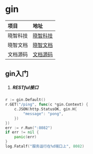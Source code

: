 # gin

| 项目              | 地址                                           |
| :----------------------- | :--------------------------------------- |
| 晓智科技                 | [晓智科技](https://xiaozhi.shop)|
| 晓智文档                 | [晓智文档](https://doc.xiaozhi.shop/backend/linux) |
| 文档源码                 | [文档源码](https://github.com/dezhizhang/doc) |


## gin入门
1. ##### RESTful接口
```go
r := gin.Default()
r.GET("/ping", func(c *gin.Context) {
	c.JSON(http.StatusOK, gin.H{
		"message": "pong",
	})
})
err := r.Run(":8082")
if err != nil {
	panic(err)
}
log.Fatalf("服务运行在%d端口上", 8082)
```
